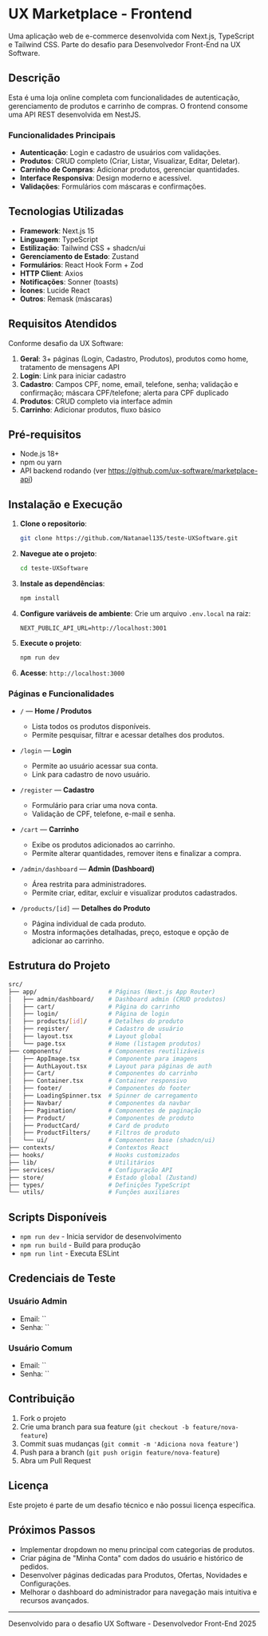 # UX Marketplace - Frontend

Uma aplicação web de e-commerce desenvolvida com Next.js, TypeScript e Tailwind CSS. Parte do desafio para Desenvolvedor Front-End na UX Software.

## Descrição

Esta é uma loja online completa com funcionalidades de autenticação, gerenciamento de produtos e carrinho de compras. O frontend consome uma API REST desenvolvida em NestJS.

### Funcionalidades Principais

- **Autenticação**: Login e cadastro de usuários com validações.
- **Produtos**: CRUD completo (Criar, Listar, Visualizar, Editar, Deletar).
- **Carrinho de Compras**: Adicionar produtos, gerenciar quantidades.
- **Interface Responsiva**: Design moderno e acessível.
- **Validações**: Formulários com máscaras e confirmações.

## Tecnologias Utilizadas

- **Framework**: Next.js 15
- **Linguagem**: TypeScript
- **Estilização**: Tailwind CSS + shadcn/ui
- **Gerenciamento de Estado**: Zustand
- **Formulários**: React Hook Form + Zod
- **HTTP Client**: Axios
- **Notificações**: Sonner (toasts)
- **Ícones**: Lucide React
- **Outros**: Remask (máscaras)

## Requisitos Atendidos

Conforme desafio da UX Software:

1. **Geral**: 3+ páginas (Login, Cadastro, Produtos), produtos como home, tratamento de mensagens API
2. **Login**: Link para iniciar cadastro
3. **Cadastro**: Campos CPF, nome, email, telefone, senha; validação e confirmação; máscara CPF/telefone; alerta para CPF duplicado
4. **Produtos**: CRUD completo via interface admin
5. **Carrinho**: Adicionar produtos, fluxo básico

## Pré-requisitos

- Node.js 18+
- npm ou yarn
- API backend rodando (ver <https://github.com/ux-software/marketplace-api>)

## Instalação e Execução

1. **Clone o repositorio**:

   ```bash
   git clone https://github.com/Natanael135/teste-UXSoftware.git
   ```

2. **Navegue ate o projeto**:

   ``` bash
   cd teste-UXSoftware
   ```

3. **Instale as dependências**:

   ```bash
   npm install
   ```

4. **Configure variáveis de ambiente**:
   Crie um arquivo `.env.local` na raiz:

   ```env
   NEXT_PUBLIC_API_URL=http://localhost:3001
   ```

5. **Execute o projeto**:

   ```bash
   npm run dev
   ```

6. **Acesse**: `http://localhost:3000`

### Páginas e Funcionalidades

- `/` — **Home / Produtos**
  - Lista todos os produtos disponíveis.
  - Permite pesquisar, filtrar e acessar detalhes dos produtos.

- `/login` — **Login**
  - Permite ao usuário acessar sua conta.
  - Link para cadastro de novo usuário.

- `/register` — **Cadastro**
  - Formulário para criar uma nova conta.
  - Validação de CPF, telefone, e-mail e senha.

- `/cart` — **Carrinho**
  - Exibe os produtos adicionados ao carrinho.
  - Permite alterar quantidades, remover itens e finalizar a compra.

- `/admin/dashboard` — **Admin (Dashboard)**
  - Área restrita para administradores.
  - Permite criar, editar, excluir e visualizar produtos cadastrados.

- `/products/[id]` — **Detalhes do Produto**
  - Página individual de cada produto.
  - Mostra informações detalhadas, preço, estoque e opção de adicionar ao carrinho.

## Estrutura do Projeto

```bash
src/
├── app/                    # Páginas (Next.js App Router)
│   ├── admin/dashboard/    # Dashboard admin (CRUD produtos)
│   ├── cart/               # Página do carrinho
│   ├── login/              # Página de login
│   ├── products/[id]/      # Detalhes do produto
│   ├── register/           # Cadastro de usuário
│   ├── layout.tsx          # Layout global
│   └── page.tsx            # Home (listagem produtos)
├── components/             # Componentes reutilizáveis
│   ├── AppImage.tsx        # Componente para imagens
│   ├── AuthLayout.tsx      # Layout para páginas de auth
│   ├── Cart/               # Componentes do carrinho
│   ├── Container.tsx       # Container responsivo
│   ├── footer/             # Componentes do footer
│   ├── LoadingSpinner.tsx  # Spinner de carregamento
│   ├── Navbar/             # Componentes da navbar
│   ├── Pagination/         # Componentes de paginação
│   ├── Product/            # Componentes de produto
│   ├── ProductCard/        # Card de produto
│   ├── ProductFilters/     # Filtros de produto
│   └── ui/                 # Componentes base (shadcn/ui)
├── contexts/               # Contextos React
├── hooks/                  # Hooks customizados
├── lib/                    # Utilitários
├── services/               # Configuração API
├── store/                  # Estado global (Zustand)
├── types/                  # Definições TypeScript
└── utils/                  # Funções auxiliares
```

## Scripts Disponíveis

- `npm run dev` - Inicia servidor de desenvolvimento
- `npm run build` - Build para produção
- `npm run lint` - Executa ESLint

## Credenciais de Teste

### Usuário Admin

- Email: ``
- Senha: ``

### Usuário Comum

- Email: ``
- Senha: ``

## Contribuição

1. Fork o projeto
2. Crie uma branch para sua feature (`git checkout -b feature/nova-feature`)
3. Commit suas mudanças (`git commit -m 'Adiciona nova feature'`)
4. Push para a branch (`git push origin feature/nova-feature`)
5. Abra um Pull Request

## Licença

Este projeto é parte de um desafio técnico e não possui licença específica.

## Próximos Passos

- Implementar dropdown no menu principal com categorias de produtos.
- Criar página de "Minha Conta" com dados do usuário e histórico de pedidos.
- Desenvolver páginas dedicadas para Produtos, Ofertas, Novidades e Configurações.
- Melhorar o dashboard do administrador para navegação mais intuitiva e recursos avançados.

---
Desenvolvido para o desafio UX Software - Desenvolvedor Front-End 2025
